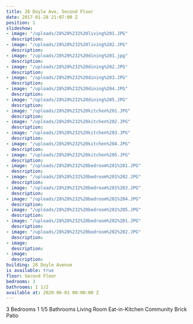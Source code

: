 ```yaml
---
title: 28 Doyle Ave, Second Floor
date: 2017-01-28 21:07:00 Z
position: 1
slideshow:
- image: "/uploads/28%20%232%20living%201.JPG"
  description: 
- image: "/uploads/28%20%232%20living%202.JPG"
  description: 
- image: "/uploads/28%20%232%20dining%201.jpg"
  description: 
- image: "/uploads/28%20%232%20dining%202.JPG"
  description: 
- image: "/uploads/28%20%232%20dining%203.JPG"
  description: 
- image: "/uploads/28%20%232%20dining%204.JPG"
  description: 
- image: "/uploads/28%20%232%20dining%205.JPG"
  description: 
- image: "/uploads/28%20%232%20kitchen%201.JPG"
  description: 
- image: "/uploads/28%20%232%20kitchen%202.JPG"
  description: 
- image: "/uploads/28%20%232%20kitchen%203.JPG"
  description: 
- image: "/uploads/28%20%232%20kitchen%204.JPG"
  description: 
- image: "/uploads/28%20%232%20kitchen%205.JPG"
  description: 
- image: "/uploads/28%20%232%20bedroom%201%201.JPG"
  description: 
- image: "/uploads/28%20%232%20bedroom%201%202.JPG"
  description: 
- image: "/uploads/28%20%232%20bedroom%201%203.JPG"
  description: 
- image: "/uploads/28%20%232%20bedroom%201%204.JPG"
  description: 
- image: "/uploads/28%20%232%20bedroom%201%205.JPG"
  description: 
- image: "/uploads/28%20%232%20bedroom%202%201.JPG"
  description: 
- image: "/uploads/28%20%232%20bedroom%202%202.JPG"
  description: 
- image: 
  description: 
- image: 
  description: 
building: 28 Doyle Avenue
is available: true
floor: Second Floor
bedrooms: 3
bathrooms: 1 1/2
available at: 2020-06-01 00:00:00 Z
---
```


3 Bedrooms
1 1/5 Bathrooms
Living Room
Eat-in-Kitchen
Community Brick Patio
